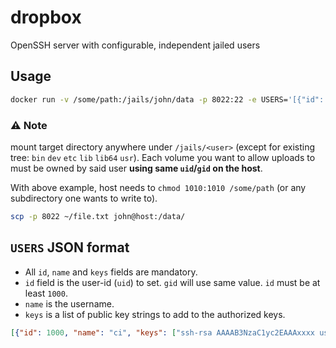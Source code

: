 # dropbox

OpenSSH server with configurable, independent jailed users

## Usage

```sh
docker run -v /some/path:/jails/john/data -p 8022:22 -e USERS='[{"id": 1010, "name": "john", "keys": ["ssh-rsa AAAAB3NzaC1yc2EAAAxxxx me@myhost"]}]' kiwix/dropbox
```

### ⚠️ Note

mount target directory anywhere under `/jails/<user>` (except for existing tree: `bin` `dev` `etc` `lib` `lib64` `usr`).
Each volume you want to allow uploads to must be owned by said user **using same `uid`/`gid` on the host**.

With above example, host needs to `chmod 1010:1010 /some/path` (or any subdirectory one wants to write to).

```sh
scp -p 8022 ~/file.txt john@host:/data/
```

## `USERS` JSON format

- All `id`, `name` and `keys` fields are mandatory.
- `id` field is the user-id (`uid`) to set. `gid` will use same value. `id` must be at least `1000`.
- `name` is the username.
- `keys` is a list of public key strings to add to the authorized keys.

```json
[{"id": 1000, "name": "ci", "keys": ["ssh-rsa AAAAB3NzaC1yc2EAAAxxxx user@host"]}]
```
